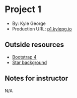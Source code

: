 # Project 1

* By: Kyle George
* Production URL: [p1.kylepg.io](http://p1.kylepg.io)

## Outside resources

* [Bootstrap 4](https://getbootstrap.com/)
* [Star background](https://codepen.io/saransh/pen/BKJun)

## Notes for instructor

N/A
